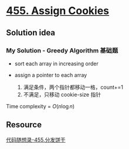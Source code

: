 # [455. Assign Cookies](https://leetcode.com/problems/assign-cookies/)

## Solution idea

### My Solution - Greedy Algorithm 基础题
* sort each array in increasing order

* assign a pointer to each array
    1. 满足条件，两个指针都移动一格，count+=1
    2. 不满足，只移动 cookie-size 指针

Time complexity = $O(n\log n)$

## Resource
[代码随想录-455.分发饼干](https://github.com/youngyangyang04/leetcode-master/blob/master/problems/0455.%E5%88%86%E5%8F%91%E9%A5%BC%E5%B9%B2.md)